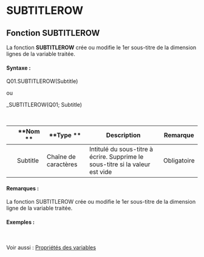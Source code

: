 # SUBTITLEROW

## Fonction SUBTITLEROW

La fonction **SUBTITLEROW** crée ou modifie le 1er sous-titre de la dimension lignes de la variable traitée.

#### Syntaxe :&nbsp;

Q01.SUBTITLEROW(Subtitle)

ou

\_SUBTITLEROW(Q01; Subtitle)

&nbsp;

| &nbsp; | **Nom ** | **Type ** | **Description** | **Remarque** |
| --- | --- | --- | --- | --- |
| &nbsp; | Subtitle | Chaîne de caractères | Intitulé du sous-titre à écrire. Supprime le sous-titre si la valeur est vide | Obligatoire |


#### Remarques :

La fonction SUBTITLEROW crée ou modifie le 1er sous-titre de la dimension ligne de la variable traitée.

#### Exemples :

&nbsp;

Voir aussi : [Propriétés des variables](<Modifierlesproprietesdesvariable.md>)
